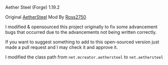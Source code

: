Aether Steel (Forge) 1.19.2

Original [AetherSteel](https://www.curseforge.com/minecraft/mc-mods/aethersteel) Mod By [Ross2750](https://www.curseforge.com/members/ross2750)

I modified & opensourced this project originally to fix some advancement bugs that occurred due to the advancements not being written correctly.

If you want to suggest something to add to this open-sourced version just made a pull request and I may check it and approve it.

I modified the class path from
`net.mcreator.aethersteel`
to
`net.aethersteel`